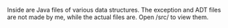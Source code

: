 Inside are Java files of various data structures. The exception and ADT files are not made by me, while the actual files are. Open /src/ to view them.
